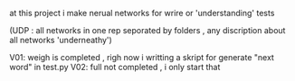 at this project i make nerual networks for wrire or 'understanding' tests 

(UDP : all networks in one rep seporated by folders , any discription about all networks 'underneathy')

V01:
	weigh is completed , righ now i writting a skript for generate "next word" in test.py
V02:
	full not completed , i only start that 

